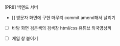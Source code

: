[PR8] 백엔드 서버

- [] 방문자 화면에 구현 마무리
  commit amend해서 날리기

- [ ] 바탕 화면 검은색의 검색창
      html/css 유튜브 외국영상꺼

- [ ] 게임 창 붙이기
